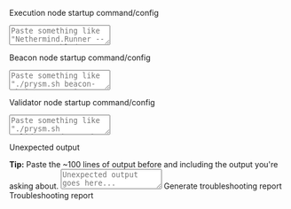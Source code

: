 <div class='troubleshooting-report-area'>
    <p>Execution node startup command/config</p>
    <textarea placeholder='Paste something like "Nethermind.Runner --JsonRpc.Enabled true --HealthChecks.Enabled true" (or Docker config) here...'></textarea>
    <p>Beacon node startup command/config</p>
    <textarea placeholder='Paste something like "./prysm.sh beacon-chain --execution-endpoint=http://localhost:8551 --jwt-secret=path/to/jwt.hex" (or Docker config) here...'></textarea>
    <p>Validator node startup command/config</p>
    <textarea placeholder='Paste something like "./prysm.sh validator" (or Docker config) here...'></textarea>
    <p>Unexpected output</p>
    <span><strong>Tip:</strong> Paste the ~100 lines of output before and including the output you're asking about.</span>
    <textarea placeholder='Unexpected output goes here...'></textarea>
    <a class='generate-report'>Generate troubleshooting report</a>
    <div class='generated-report'>Troubleshooting report</div>
</div>